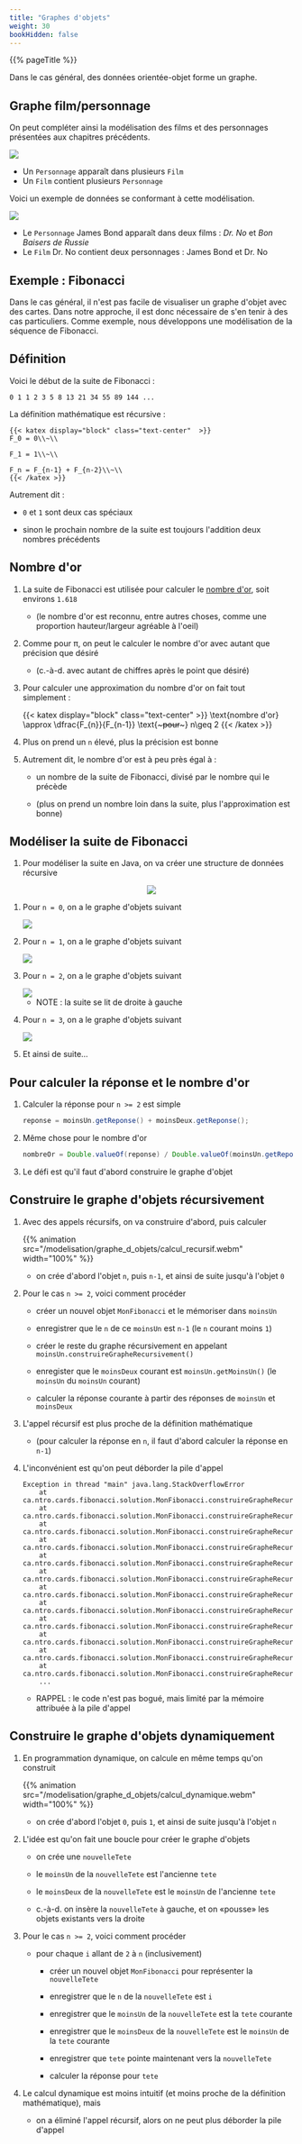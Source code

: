 ```yaml
---
title: "Graphes d'objets"
weight: 30
bookHidden: false
---
```


{{% pageTitle %}}

Dans le cas général, des données orientée-objet forme un graphe.

## Graphe film/personnage

On peut compléter ainsi la modélisation des films et des personnages présentées aux chapitres précédents.

<img class="figure no-border" src="FilmGraphe.png"/>

* Un `Personnage` apparaît dans plusieurs `Film`
* Un `Film` contient plusieurs `Personnage`

Voici un exemple de données se conformant à cette modélisation.

<img src="FilmGraphe01.png"/>

* Le `Personnage` James Bond apparaît dans deux films&nbsp;: *Dr. No* et *Bon Baisers de Russie*
* Le `Film` Dr. No contient deux personnages&nbsp;: James Bond et Dr. No

## Exemple&nbsp;: Fibonacci

Dans le cas général, il n'est pas facile de visualiser un graphe d'objet avec des cartes.
Dans notre approche, il est donc nécessaire de s'en tenir à des cas particuliers.
Comme exemple, nous développons une modélisation de la séquence de Fibonacci.

## Définition

Voici le début de la suite de Fibonacci&nbsp;:

```
0 1 1 2 3 5 8 13 21 34 55 89 144 ...
```

La définition mathématique est récursive&nbsp;:

    {{< katex display="block" class="text-center"  >}}
    F_0 = 0\\~\\

    F_1 = 1\\~\\

    F_n = F_{n-1} + F_{n-2}\\~\\
    {{< /katex >}}

Autrement dit&nbsp;:

* `0` et `1` sont deux cas spéciaux

* sinon le prochain nombre de la suite est toujours l'addition deux nombres précédents

## Nombre d'or

1. La suite de Fibonacci est utilisée pour calculer le <a target="_blank" href="https://fr.wikipedia.org/wiki/Nombre_d'or">nombre d'or</a>, soit environs `1.618`

    * (le nombre d'or est reconnu, entre autres choses, comme une proportion hauteur/largeur agréable à l'oeil)

1. Comme pour π, on peut le calculer le nombre d'or avec autant que précision que désiré

    * (c.-à-d. avec autant de chiffres après le point que désiré)

1. Pour calculer une approximation du nombre d'or on fait tout simplement&nbsp;:

    {{< katex display="block" class="text-center"  >}}
    \text{nombre d'or} \approx \dfrac{F_{n}}{F_{n-1}} \text{~~~pour~~~} n\geq 2
    {{< /katex >}}

1. Plus on prend un `n` élevé, plus la précision est bonne

1. Autrement dit, le nombre d'or est à peu près égal à&nbsp;:

    * un nombre de la suite de Fibonacci, divisé par le nombre qui le précède

    * (plus on prend un nombre loin dans la suite, plus l'approximation est bonne)


## Modéliser la suite de Fibonacci

1. Pour modéliser la suite en Java, on va créer une structure de données récursive

<center>
<img class="figure no-border" src="Fibonacci.svg" />
</center>


1. Pour `n = 0`, on a le graphe d'objets suivant

    <img src="Fib_0.png" />

1. Pour `n = 1`, on a le graphe d'objets suivant

    <img src="Fib_1.png" />

1. Pour `n = 2`, on a le graphe d'objets suivant

    <img src="Fib_2.png" />

    * NOTE&nbsp;: la suite se lit de droite à gauche

1. Pour `n = 3`, on a le graphe d'objets suivant

    <img src="Fib_3.png" />

1. Et ainsi de suite...

## Pour calculer la réponse et le nombre d'or

1. Calculer la réponse pour `n >= 2` est simple

    ```java
    reponse = moinsUn.getReponse() + moinsDeux.getReponse();
    ```

1. Même chose pour le nombre d'or

    ```java
    nombreOr = Double.valueOf(reponse) / Double.valueOf(moinsUn.getReponse());
    ```

1. Le défi est qu'il faut d'abord construire le graphe d'objet



## Construire le graphe d'objets récursivement

1. Avec des appels récursifs, on va construire d'abord, puis calculer

    {{% animation src="/modelisation/graphe_d_objets/calcul_recursif.webm" width="100%" %}}

    * on crée d'abord l'objet `n`, puis `n-1`, et ainsi de suite jusqu'à l'objet `0`

1. Pour le cas `n >= 2`, voici comment procéder

    * créer un nouvel objet `MonFibonacci` et le mémoriser dans `moinsUn`

    * enregistrer que le `n` de ce `moinsUn` est `n-1` (le `n` courant moins `1`)

    * créer le reste du graphe récursivement en appelant `moinsUn.construireGrapheRecursivement()`

    * enregister que le `moinsDeux` courant est `moinsUn.getMoinsUn()` (le `moinsUn` du `moinsUn` courant)

    * calculer la réponse courante à partir des réponses de `moinsUn` et `moinsDeux`

1. L'appel récursif est plus proche de la définition mathématique

    * (pour calculer la réponse en `n`, il faut d'abord calculer la réponse en `n-1`)

1. L'inconvénient est qu'on peut déborder la pile d'appel

    ```
    Exception in thread "main" java.lang.StackOverflowError
        at ca.ntro.cards.fibonacci.solution.MonFibonacci.construireGrapheRecursivement(MonFibonacci.java:31)
        at ca.ntro.cards.fibonacci.solution.MonFibonacci.construireGrapheRecursivement(MonFibonacci.java:31)
        at ca.ntro.cards.fibonacci.solution.MonFibonacci.construireGrapheRecursivement(MonFibonacci.java:31)
        at ca.ntro.cards.fibonacci.solution.MonFibonacci.construireGrapheRecursivement(MonFibonacci.java:31)
        at ca.ntro.cards.fibonacci.solution.MonFibonacci.construireGrapheRecursivement(MonFibonacci.java:31)
        at ca.ntro.cards.fibonacci.solution.MonFibonacci.construireGrapheRecursivement(MonFibonacci.java:31)
        at ca.ntro.cards.fibonacci.solution.MonFibonacci.construireGrapheRecursivement(MonFibonacci.java:31)
        at ca.ntro.cards.fibonacci.solution.MonFibonacci.construireGrapheRecursivement(MonFibonacci.java:31)
        at ca.ntro.cards.fibonacci.solution.MonFibonacci.construireGrapheRecursivement(MonFibonacci.java:31)
        at ca.ntro.cards.fibonacci.solution.MonFibonacci.construireGrapheRecursivement(MonFibonacci.java:31)
        at ca.ntro.cards.fibonacci.solution.MonFibonacci.construireGrapheRecursivement(MonFibonacci.java:31)
        at ca.ntro.cards.fibonacci.solution.MonFibonacci.construireGrapheRecursivement(MonFibonacci.java:31)
        ...
    ```

    * RAPPEL&nbsp;: le code n'est pas bogué, mais limité par la mémoire attribuée à la pile d'appel

## Construire le graphe d'objets dynamiquement


1. En programmation dynamique, on calcule en même temps qu'on construit

    {{% animation src="/modelisation/graphe_d_objets/calcul_dynamique.webm" width="100%" %}}

    * on crée d'abord l'objet `0`, puis `1`, et ainsi de suite jusqu'à l'objet `n`

1. L'idée est qu'on fait une boucle pour créer le graphe d'objets

    * on crée une `nouvelleTete` 

    * le `moinsUn` de la `nouvelleTete` est l'ancienne `tete`

    * le `moinsDeux` de la `nouvelleTete` est le `moinsUn` de l'ancienne `tete`

    * c.-à-d. on insère la `nouvelleTete` à gauche, et on «pousse» les objets existants vers la droite
    
1. Pour le cas `n >= 2`, voici comment procéder

    * pour chaque `i` allant de `2` à `n` (inclusivement)

        * créer un nouvel objet `MonFibonacci` pour représenter la `nouvelleTete`

        * enregistrer que le `n` de la `nouvelleTete` est `i`

        * enregistrer que le `moinsUn` de la `nouvelleTete` est la `tete` courante

        * enregistrer que le `moinsDeux` de la `nouvelleTete` est le `moinsUn` de la `tete` courante

        * enregistrer que `tete` pointe maintenant vers la `nouvelleTete`

        * calculer la réponse pour `tete`

1. Le calcul dynamique est moins intuitif (et moins proche de la définition mathématique), mais

    * on a éliminé l'appel récursif, alors on ne peut plus déborder la pile d'appel

